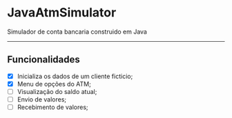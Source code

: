 # JavaAtmSimulator
Simulador de conta bancaria construido em Java

---

## Funcionalidades
- [X] Inicializa os dados de um cliente ficticio;
- [X] Menu de opções do ATM;
- [ ] Visualização do saldo atual;
- [ ] Envio de valores;
- [ ] Recebimento de valores;